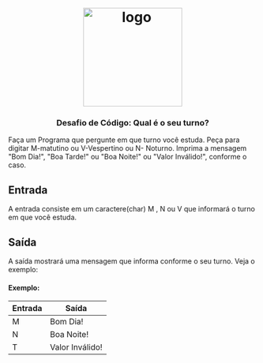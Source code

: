 <h1 align="center">
<h1 align="center">
  <br>
  <img src="https://user-images.githubusercontent.com/93685200/204018285-c0264742-fdb1-4f74-8106-364b2b5bb340.png" alt="logo" height="200">
</h1>

<h3 align="center"> Desafio de Código: Qual é o seu turno? </h3>

Faça um Programa que pergunte em que turno você estuda. Peça para digitar M-matutino ou V-Vespertino ou N- Noturno. Imprima a mensagem "Bom Dia!", "Boa Tarde!" ou "Boa Noite!" ou "Valor Inválido!", conforme o caso.

## Entrada
A entrada consiste em um caractere(char) M , N ou V que informará o turno em que você estuda.

## Saída
A saída mostrará uma mensagem que informa conforme o seu turno. Veja o exemplo:

#### Exemplo:

| Entrada  |   Saída   |
| ---------| ------------- |
| M        | Bom Dia!  |
| N        | Boa Noite!  |
| T        | Valor Inválido! |
